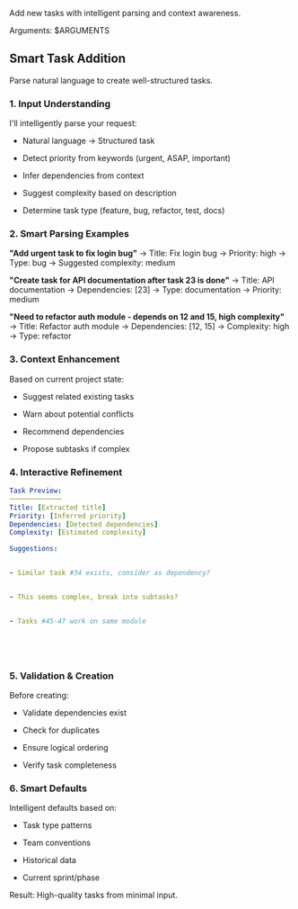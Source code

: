 Add new tasks with intelligent parsing and context awareness.

Arguments: $ARGUMENTS

## Smart Task Addition

Parse natural language to create well-structured tasks.

### 1. **Input Understanding**

I'll intelligently parse your request:


- Natural language → Structured task


- Detect priority from keywords (urgent, ASAP, important)


- Infer dependencies from context


- Suggest complexity based on description


- Determine task type (feature, bug, refactor, test, docs)

### 2. **Smart Parsing Examples**



**"Add urgent task to fix login bug"**
→ Title: Fix login bug
→ Priority: high
→ Type: bug
→ Suggested complexity: medium



**"Create task for API documentation after task 23 is done"**
→ Title: API documentation
→ Dependencies: [23]
→ Type: documentation
→ Priority: medium



**"Need to refactor auth module - depends on 12 and 15, high complexity"**
→ Title: Refactor auth module
→ Dependencies: [12, 15]
→ Complexity: high
→ Type: refactor

### 3. **Context Enhancement**

Based on current project state:


- Suggest related existing tasks


- Warn about potential conflicts


- Recommend dependencies


- Propose subtasks if complex

### 4. **Interactive Refinement**




```yaml
Task Preview:
─────────────
Title: [Extracted title]
Priority: [Inferred priority]
Dependencies: [Detected dependencies]
Complexity: [Estimated complexity]

Suggestions:


- Similar task #34 exists, consider as dependency?


- This seems complex, break into subtasks?


- Tasks #45-47 work on same module






```

### 5. **Validation & Creation**

Before creating:


- Validate dependencies exist


- Check for duplicates


- Ensure logical ordering


- Verify task completeness



### 6. **Smart Defaults**

Intelligent defaults based on:


- Task type patterns


- Team conventions


- Historical data


- Current sprint/phase

Result: High-quality tasks from minimal input.